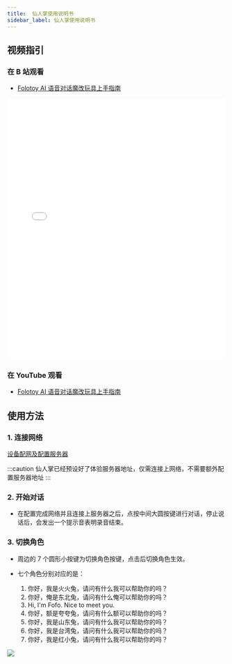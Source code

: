 ```yaml
---
title:  仙人掌使用说明书
sidebar_label: 仙人掌使用说明书
---
```


## 视频指引

### 在 B 站观看

- [Folotoy AI 语音对话魔改玩具上手指南](https://www.bilibili.com/video/BV12z4y1N7ne)

<iframe
  width="100%"
  height="600"
  src="//player.bilibili.com/player.html?aid=282570656&bvid=BV1Hc41117my&cid=1376386243&p=1"
  scrolling="no"
  border="0"
  frameBorder="no"
  framespacing="0"
  allowFullScreen={true}
>
  {" "}
</iframe>

### 在 YouTube 观看

- [Folotoy AI 语音对话魔改玩具上手指南](https://www.youtube.com/watch?v=oXxzM-v_f30)

## 使用方法

### 1. 连接网络

[设备配网及配置服务器](./wifi-connect.md)

:::caution
仙人掌已经预设好了体验服务器地址，仅需连接上网络，不需要额外配置服务器地址
:::

### 2. 开始对话

- 在配置完成网络并且连接上服务器之后，点按中间大圆按键进行对话，停止说话后，会发出一个提示音表明录音结束。

### 3. 切换角色

- 周边的 7 个圆形小按键为切换角色按键，点击后切换角色生效。

- 七个角色分别对应的是：

  1. 你好，我是火火兔，请问有什么我可以帮助你的吗？
  2. 你好，俺是东北兔，请问有什么俺可以帮助你的吗？
  3. Hi, I'm Fofo. Nice to meet you.
  4. 你好，额是夸夸兔，请问有什么额可以帮助你的吗？
  5. 你好，我是山东兔，请问有什么我可以帮助你的吗？
  6. 你好，我是台湾兔，请问有什么我可以帮助你的吗？
  7. 你好，我是红小兔，请问有什么我可以帮助你的吗？

<img src="https://github.com/FoloToy/folotoy-doc/assets/41461127/9ab22432-da85-4763-a8d3-4fe74e3265e5" />



